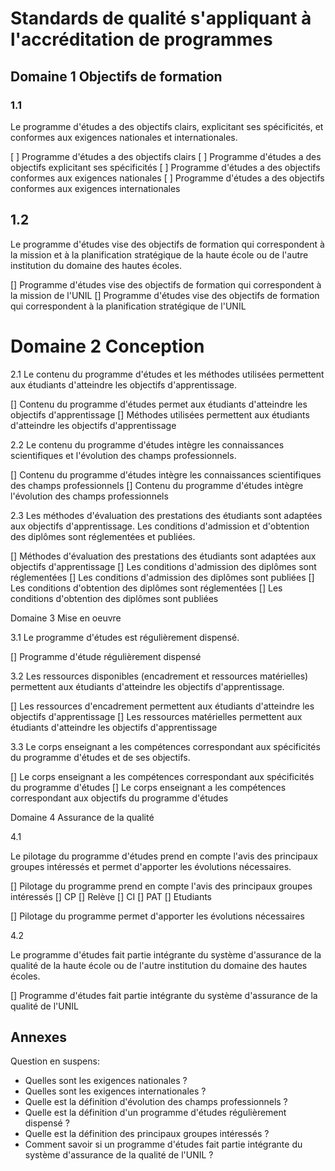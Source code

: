 # Standards de qualité s'appliquant à l'accréditation de programmes

## Domaine 1 Objectifs de formation

### 1.1
Le programme d'études a des objectifs clairs, explicitant ses spécificités, et conformes aux exigences nationales et internationales.

[ ] Programme d'études a des objectifs clairs
[ ] Programme d'études a des objectifs explicitant ses spécificités
[ ] Programme d'études a des objectifs conformes aux exigences nationales
[ ] Programme d'études a des objectifs conformes aux exigences internationales


## 1.2
Le programme d'études vise des objectifs de formation qui correspondent à la mission et à la planification stratégique de la haute école ou de l'autre institution du domaine des hautes écoles.

[] Programme d'études vise des objectifs de formation qui correspondent à la mission de l'UNIL
[] Programme d'études vise des objectifs de formation qui correspondent à la planification stratégique de l'UNIL


# Domaine 2 Conception

2.1
Le contenu du programme d'études et les méthodes utilisées permettent aux étudiants d'atteindre les objectifs d'apprentissage.

[] Contenu du programme d'études permet aux étudiants d'atteindre les objectifs d'apprentissage
[] Méthodes utilisées permettent aux étudiants d'atteindre les objectifs d'apprentissage


2.2
Le contenu du programme d'études intègre les connaissances scientifiques et l'évolution des champs professionnels.

[] Contenu du programme d'études intègre les connaissances scientifiques des champs professionnels
[] Contenu du programme d'études intègre l'évolution des champs professionnels


2.3
Les méthodes d'évaluation des prestations des étudiants sont adaptées aux objectifs d'apprentissage. Les conditions d'admission et d'obtention des diplômes sont réglementées et publiées.

[] Méthodes d'évaluation des prestations des étudiants sont adaptées aux objectifs d'apprentissage
[] Les conditions d'admission des diplômes sont réglementées
[] Les conditions d'admission des diplômes sont publiées
[] Les conditions d'obtention des diplômes sont réglementées
[] Les conditions d'obtention des diplômes sont publiées

Domaine 3 Mise en oeuvre

3.1
Le programme d'études est régulièrement dispensé.

[] Programme d'étude régulièrement dispensé

3.2
Les ressources disponibles (encadrement et ressources matérielles) permettent aux étudiants d'atteindre les objectifs d'apprentissage.

[] Les ressources d'encadrement permettent aux étudiants d'atteindre les objectifs d'apprentissage
[] Les ressources matérielles permettent aux étudiants d'atteindre les objectifs d'apprentissage


3.3
Le corps enseignant a les compétences correspondant aux spécificités du programme d'études et de ses objectifs.

[] Le corps enseignant a les compétences correspondant aux spécificités du programme d'études
[] Le corps enseignant a les compétences correspondant aux objectifs du programme d'études


Domaine 4 Assurance de la qualité

4.1

Le pilotage du programme d'études prend en compte l'avis des principaux groupes intéressés et permet d'apporter les évolutions nécessaires.

[] Pilotage du programme prend en compte l'avis des principaux groupes intéressés
	[] CP
	[] Relève
	[] CI
	[] PAT
	[] Etudiants


[] Pilotage du programme permet d'apporter les évolutions nécessaires

4.2

Le programme d'études fait partie intégrante du système d'assurance de la qualité de la haute école ou de l'autre institution du domaine des hautes écoles.

[] Programme d'études fait partie intégrante du système d'assurance de la qualité de l'UNIL

## Annexes

Question en suspens:

- Quelles sont les exigences nationales ?
- Quelles sont les exigences internationales ?
- Quelle est la définition d'évolution des champs professionnels ?
- Quelle est la définition d'un programme d'études régulièrement dispensé ?
- Quelle est la définition des principaux groupes intéressés ?
- Comment savoir si un programme d'études fait partie intégrante du système d'assurance de la qualité de l'UNIL ?
